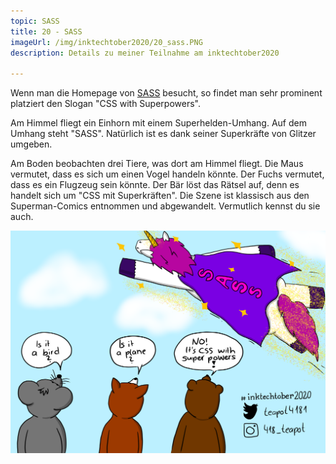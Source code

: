 ```yaml
---
topic: SASS
title: 20 - SASS
imageUrl: /img/inktechtober2020/20_sass.PNG
description: Details zu meiner Teilnahme am inktechtober2020

---
```


Wenn man die Homepage von [SASS](https://sass-lang.com/) besucht, so findet man sehr prominent platziert den Slogan "CSS with Superpowers".

Am Himmel fliegt ein Einhorn mit einem Superhelden-Umhang. Auf dem Umhang steht "SASS". Natürlich ist es dank seiner Superkräfte von Glitzer umgeben.

Am Boden beobachten drei Tiere, was dort am Himmel fliegt. Die Maus vermutet, dass es sich um einen Vogel handeln könnte. Der Fuchs vermutet, dass es ein Flugzeug sein könnte. Der Bär löst das Rätsel auf, denn es handelt sich um "CSS mit Superkräften". Die Szene ist klassisch aus den Superman-Comics entnommen und abgewandelt. Vermutlich kennst du sie auch.

![20 SASS](/img/inktechtober2020/20_sass.PNG)
